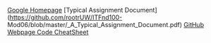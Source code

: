 [Google Homepage](https://www.google.com "Google's Homepage")
[Typical Assignment Document](https://github.com/rootrUW/ITFnd100-
Mod06/blob/master/_A_Typical_Assignment_Document.pdf)
[GitHub Webpage Code CheatSheet](https://github.com/adam-p/markdownhere/wiki/Markdown-Cheatsheet)
